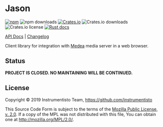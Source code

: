 Jason
=====

[![npm](https://img.shields.io/npm/v/medea-jason)](https://www.npmjs.com/package/medea-jason)
![npm downloads](https://img.shields.io/npm/dt/medea-jason)
[![Crates.io](https://img.shields.io/crates/v/medea-jason)](https://crates.io/crates/medea-jason)
![Crates.io downloads](https://img.shields.io/crates/d/medea-client-api-proto)
![Crates.io license](https://img.shields.io/crates/l/medea-jason)
[![Rust docs](https://docs.rs/medea-jason/badge.svg)](https://docs.rs/medea-jason)

[API Docs](https://docs.rs/medea-jason) |
[Changelog](https://github.com/instrumentisto/medea/blob/master/jason/CHANGELOG.md)

Client library for integration with [Medea] media server in a web browser.




## Status

__PROJECT IS CLOSED. NO MAINTAINING WILL BE CONTINUED.__




## License

Copyright © 2019 Instrumentisto Team, <https://github.com/instrumentisto>

This Source Code Form is subject to the terms of the [Mozilla Public License, v. 2.0](https://github.com/instrumentisto/medea/blob/master/jason/LICENSE.md). If a copy of the MPL was not distributed with this file, You can obtain one at <http://mozilla.org/MPL/2.0/>.





[Medea]: https://github.com/instrumentisto/medea
